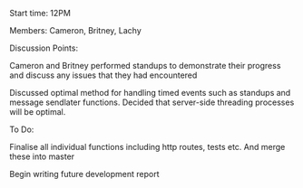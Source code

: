 Start time: 12PM 

 

Members: Cameron, Britney, Lachy 

 

Discussion Points: 

Cameron and Britney performed standups to demonstrate their progress and discuss any issues that they had encountered 

Discussed optimal method for handling timed events such as standups and message sendlater functions. Decided that server-side threading processes will be optimal. 

 

To Do: 

Finalise all individual functions including http routes, tests etc. And merge these into master 

Begin writing future development report 

 

 